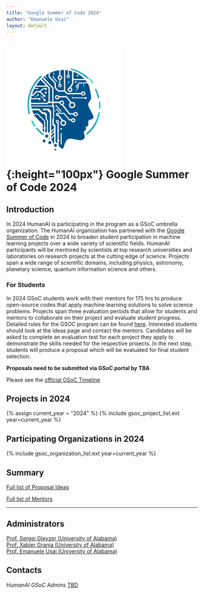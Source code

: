 ```yaml
---
title: "Google Summer of Code 2024"
author: "Emanuele Usai"
layout: default
---
```


# ![](/images/CERN-HSF-GSoC-logo.png){:height="100px"} Google Summer of Code 2024

## Introduction

In 2024 HumanAI is participating in the program as a GSoC umbrella organization.
The HumanAI organization has partnered with the [Google Summer of Code](https://summerofcode.withgoogle.com) in 2024 to broaden student participation in machine learning projects over a wide variety of scientific fields.
HumanAI participants will be mentored by scientists at top research universities and laboratories on research projects at the cutting edge of science.
Projects span a wide range of scientific domains, including physics, astronomy, planetary science, quantum information science and others.



### For Students


In 2024 GSoC students work with their mentors for 175 hrs to produce open-source codes that apply machine learning solutions to solve science problems. Projects span three evaluation periods that allow for students and mentors to collaborate on their project and evaluate student progress. Detailed rules for the GSOC program can be found [here](https://summerofcode.withgoogle.com/rules/).
Interested students should look at the ideas page and contact the mentors. Candidates will be asked to complete an evaluation test for each project they apply to demonstrate the skills needed for the respective projects.
In the next step, students will produce a proposal which will be evaluated for final student selection.  

**Proposals need to be submitted via GSoC portal by TBA**


Please see the [official GSoC Timeline](https://summerofcode.withgoogle.com/how-it-works/)



## Projects in 2024

{% assign current_year = "2024" %}
{% include gsoc_project_list.ext year=current_year %}

## Participating Organizations in 2024

{% include gsoc_organization_list.ext year=current_year %}

## Summary

[Full list of Proposal Ideas](/gsoc/2024/summary.html)

[Full list of Mentors](/gsoc/2024/mentors.html)

---

## Administrators

<a href="http://sergeigleyzer.com/" target="_blank">Prof. Sergei Gleyzer (University of Alabama)</a> <br>
<a href="https://xgranja.people.ua.edu/" target="_blank">Prof. Xabier Granja (University of Alabama)</a> <br>
<a href="https://emanueleusai.com" target="_blank">Prof. Emanuele Usai (University of Alabama)</a> <br>

## Contacts

*HumanAI GSoC Admins* [TBD](mailto:ml4-sci@cern.ch)


